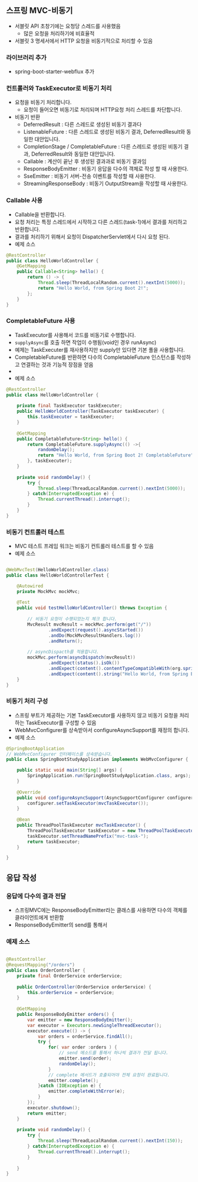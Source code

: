 ## 스프링 MVC-비동기
* 서블릿 API 초창기에는 요청당 스레드를 사용했음
  * 많은 요청을 처리하기에 비효율적
* 서블릿 3 명세서에서 HTTP 요청을 비동기적으로 처리할 수 있음
### 라이브러리 추가
* spring-boot-starter-webflux 추가

### 컨트롤러와 TaskExecutor로 비동기 처리
* 요청을 비동기 처리합니다.
  * 요청이 들어오면 비동기로 처리되며 HTTP요청 처리 스레드를 차단합니다. 
* 비동기 반환
  * DeferredResult<V> : 다른 스레드로 생성된 비동기 결과다
  * ListenableFuture<V> : 다른 스레드로 생성된 비동기 결과, DeferredResult와 동일한 대안입니다.
  * CompletionStage<V> / CompletableFuture<V>  : 다른 스레드로 생성된 비동기 결과, DeferredResult와 동일한 대안입니다.
  * Callable<V> : 계산이 끝난 후 생성된 결과과로 비동기 결과임
  * ResponseBodyEmitter : 비동기 응답을 다수의 객체로 작성 할 때 사용한다. 
  * SseEmitter : 비동기 서버-전송 이벤트를 작성할 때 사용한다. 
  * StreamingResponseBody : 비동기 OutputStream을 작성할 때 사용한다. 

### Callable 사용
* Callable을 반환합니다. 
* 요청 처리는 특정 스레드에서 시작하고 다른 스레드(task-1)에서 결과를 처리하고 반환합니다. 
* 결과를 처리하기 위해서 요청이 DispatcherServlet에서 다시 요청 된다.
* 예제 소스
```java
@RestController
public class HelloWorldController {
	@GetMapping
	public Callable<String> hello() {
		return () -> {
			Thread.sleep(ThreadLocalRandom.current().nextInt(5000));
			return "Hello World, from Spring Boot 2!";
		};
	}
}
```

### CompletableFuture 사용
* TaskExecutor를 사용해서 코드를 비동기로 수행합니다. 
* `supplyAsync`를 호출 하면 작업이 수행됨(void인 경우 runAsync)
* 예제는 TaskExecuter를 재사용하지만 supply만 있다면 기본 풀을 사용합니다.
* CompletableFuture를 반환하면 다수의 CompletableFuture 인스턴스를 작성하고 연결하는 것과 기능적 장점을 얻음
* 
* 예제 소스
```java
@RestController
public class HelloWorldController {
	
	private final TaskExecutor taskExecuter;
	public HelloWorldController(TaskExecutor taskExecuter) {
		this.taskExecuter = taskExecuter;
	}
	
	@GetMapping
	public CompletableFuture<String> hello() {
		return CompletableFuture.supplyAsync(() ->{
			randomDelay();
			return "Hello World, from Spring Boot 2! CompletableFuture";
		}, taskExecuter);
	}
	
	private void randomDelay() {
		try {
			Thread.sleep(ThreadLocalRandom.current().nextInt(5000));
		} catch(InterruptedException e) {
			Thread.currentThread().interrupt();
		}
	}	
}
```

### 비동기 컨트롤러 테스트
* MVC 테스트 프레임 워크는 비동기 컨트롤러 테스트를 할 수 있음
* 예제 소스
```java

@WebMvcTest(HelloWorldController.class)
public class HelloWorldControllerTest {

	@Autowired
	private MockMvc mockMvc;
	
	@Test
	public void testHelloWorldController() throws Exception {
		
		// 비동기 요청이 수행되었는지 체크 합니다.
		MvcResult mvcResult = mockMvc.perform(get("/"))
				.andExpect(request().asyncStarted())
				.andDo(MockMvcResultHandlers.log())
				.andReturn();
		
		// asyncDispacth를 적용합니다. 
		mockMvc.perform(asyncDispatch(mvcResult))
				.andExpect(status().isOk())
				.andExpect(content().contentTypeCompatibleWith(org.springframework.http.MediaType.TEXT_PLAIN))
				.andExpect(content().string("Hello World, from Spring Boot 2! CompletableFuture"));
	}
}
```

### 비동기 처리 구성
* 스프링 부트가 제공하는 기본 TaskExecutor를 사용하지 않고 비동기 요청을 처리하는 TaskExecutor를 구성할 수 있음
* WebMvcConfigurer를 상속받아서 configureAsyncSupport를 재정의 합니다. 
* 예제 소스
```java
@SpringBootApplication
// WebMvcConfigurer 인터페이스를 상속받습니다.
public class SpringBootStudyApplication implements WebMvcConfigurer {

	public static void main(String[] args) {
		SpringApplication.run(SpringBootStudyApplication.class, args);
	}
	
	@Override
	public void configureAsyncSupport(AsyncSupportConfigurer configurer) {
		configurer.setTaskExecutor(mvcTaskExecutor());
	}
	
	@Bean
	public ThreadPoolTaskExecutor mvcTaskExecutor() {
		ThreadPoolTaskExecutor taskExecutor = new ThreadPoolTaskExecutor();
		taskExecutor.setThreadNamePrefix("mvc-task-");
		return taskExecutor;
	}

}
```

## 응답 작성
### 응답에 다수의 결과 전달 
* 스프링MVC에는 ResponseBodyEmitter라는 클래스를 사용하면 다수의 객체를 클라이언트에게 반환함
* ResponseBodyEmitter의 send를 통해서 

### 예제 소스
```java

@RestController
@RequestMapping("/orders")
public class OrderController {
	private final OrderService orderService;
	
	public OrderController(OrderService orderService) {
		this.orderService = orderService;
	}
	
	@GetMapping
	public ResponseBodyEmitter orders() {
		var emitter = new ResponseBodyEmitter();
		var executor = Executors.newSingleThreadExecutor();
		executor.execute(() -> {
			var orders = orderService.findAll();
			try {
				for( var order :orders ) {
					// send 메소드를 통해서 하나씩 결과가 전달 됩니다.
					emitter.send(order);
					randomDelay();
				}
				// complete 메서드가 호출되어야 전체 요청이 완료됩니다.
				emitter.complete();
			}catch (IOException e) {
				emitter.completeWithError(e);
			}
		});
		executor.shutdown();
		return emitter;
	}
	
	private void randomDelay() {
		try {
			Thread.sleep(ThreadLocalRandom.current().nextInt(150));
		} catch(InterruptedException e) {
			Thread.currentThread().interrupt();
		}
		
	}
}

```